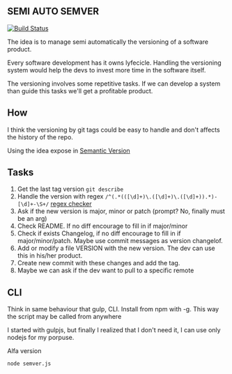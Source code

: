 SEMI AUTO SEMVER
----------------
[![Build Status](https://travis-ci.org/raultm/semver.svg?branch=master)](https://travis-ci.org/raultm/semver)

The idea is to manage semi automatically the versioning of a software product. 

Every software development has it owns lyfecicle. Handling the versioning system would help the devs to invest more time in the software itself.

The versioning involves some repetitive tasks. If we can develop a system than guide this tasks we'll get a profitable product.

How
----
I think the versioning by git tags could be easy to handle and don't affects the history of the repo.

Using the idea expose in [Semantic Version](http://semver.org/)

Tasks
-----
1. Get the last tag version `git describe`
2. Handle the version with regex `/^(.*(([\d]+)\.([\d]+)\.([\d]+)).*)-[\d]+-\S+/` [regex checker](http://regex101.com/r/fT7bX6)
3. Ask if the new version is major, minor or patch (prompt? No, finally must be an arg)
4. Check README. If no diff encourage to fill in if major/minor
5. Check if exists Changelog, if no diff encourage to fill in if major/minor/patch. Maybe use commit messages as version changelof.
6. Add or modify a file VERSION with the new version. The dev can use this in his/her product.
7. Create new commit with these changes and add the tag.
8. Maybe we can ask if the dev want to pull to a specific remote

CLI
----
Think in same behaviour that gulp, CLI. Install from npm with -g. This way the script may be called from anywhere

I started with gulpjs, but finally I realized that I don't need it, I can use only nodejs for my porpuse.

Alfa version

`node semver.js`


